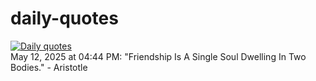# daily-quotes
[![Daily quotes](https://github.com/ceepu8/daily-quotes/actions/workflows/daily-quote.yml/badge.svg)](https://github.com/ceepu8/daily-quotes/actions/workflows/daily-quote.yml)<br/>
May 12, 2025 at 04:44 PM: "Friendship Is A Single Soul Dwelling In Two Bodies." - Aristotle
